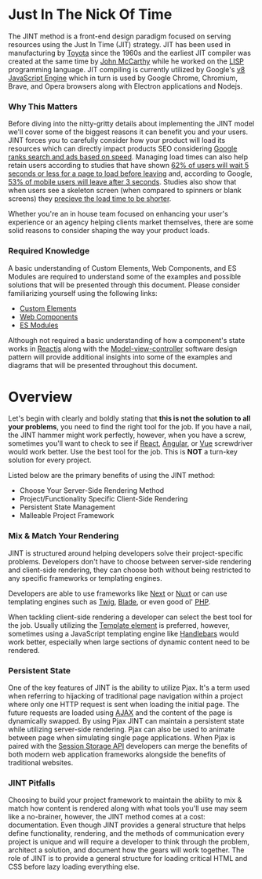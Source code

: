 # Just In The Nick Of Time

The JINT method is a front-end design paradigm focused on serving resources using the Just In Time (JIT) strategy. JIT has been used in manufacturing by [Toyota](https://en.wikipedia.org/wiki/Just-in-time_manufacturing) since the 1960s and the earliest JIT compiler was created at the same time by [John McCarthy](https://en.wikipedia.org/wiki/Just-in-time_compilation) while he worked on the [LISP](https://en.wikipedia.org/wiki/Lisp_(programming_language)) programming language. JIT compiling is currently utilized by Google's [v8 JavaScript Engine](https://en.wikipedia.org/wiki/V8_(JavaScript_engine)) which in turn is used by Google Chrome, Chromium, Brave, and Opera browsers along with Electron applications and Nodejs.

### Why This Matters

Before diving into the nitty-gritty details about implementing the JINT model we'll cover some of the biggest reasons it can benefit you and your users. JINT forces you to carefully consider how your product will load its resources which can directly impact products SEO considering [Google ranks search and ads based on speed](https://developers.google.com/web/updates/2018/07/search-ads-speed). Managing load times can also help retain users according to studies that have shown [62% of users will wait 5 seconds or less for a page to load before leaving](https://www.imperva.com/blog/ecommerce-study/) and, according to Google, [53% of mobile users will leave after 3 seconds](https://www.thinkwithgoogle.com/marketing-resources/data-measurement/mobile-page-speed-new-industry-benchmarks/). Studies also show that when users see a skeleton screen (when compared to spinners or blank screens) they [precieve the load time to be shorter](https://uxdesign.cc/what-you-should-know-about-skeleton-screens-a820c45a571a).

Whether you're an in house team focused on enhancing your user's experience or an agency helping clients market themselves, there are some solid reasons to consider shaping the way your product loads.

### Required Knowledge

A basic understanding of Custom Elements, Web Components, and ES Modules are required to understand some of the examples and possible solutions that will be presented through this document. Please consider familiarizing yourself using the following links:

- [Custom Elements](https://html.spec.whatwg.org/multipage/custom-elements.html)
- [Web Components](https://developer.mozilla.org/en-US/docs/Web/Web_Components)
- [ES Modules](https://v8.dev/features/modules)

Although not required a basic understanding of how a component's state works in [Reactjs](https://reactjs.org/docs/state-and-lifecycle.html) along with the [Model-view-controller](https://en.wikipedia.org/wiki/Model%E2%80%93view%E2%80%93controller) software design pattern will provide additional insights into some of the examples and diagrams that will be presented throughout this document.

# Overview

Let's begin with clearly and boldly stating that **this is not the solution to all your problems**, you need to find the right tool for the job. If you have a nail, the JINT hammer might work perfectly, however, when you have a screw, sometimes you'll want to check to see if [React](https://reactjs.org/), [Angular](https://angular.io/), or [Vue](https://vuejs.org/) screwdriver would work better. Use the best tool for the job. This is **NOT** a turn-key solution for every project.

Listed below are the primary benefits of using the JINT method:

- Choose Your Server-Side Rendering Method
- Project/Functionality Specific Client-Side Rendering
- Persistent State Management
- Malleable Project Framework

### Mix & Match Your Rendering

JINT is structured around helping developers solve their project-specific problems. Developers don't have to choose between server-side rendering and client-side rendering, they can choose both without being restricted to any specific frameworks or templating engines.

Developers are able to use frameworks like [Next](https://nextjs.org/) or [Nuxt](https://nuxtjs.org/) or can use templating engines such as [Twig](https://twig.symfony.com/), [Blade](https://laravel.com/docs/5.8/blade), or even good ol' [PHP](https://www.php.net/).

When tackling client-side rendering a developer can select the best tool for the job. Usually utilizing the [Template element](https://developer.mozilla.org/en-US/docs/Web/HTML/Element/template) is preferred, however, sometimes using a JavaScript templating engine like [Handlebars](https://handlebarsjs.com/) would work better, especially when large sections of dynamic content need to be rendered.

### Persistent State

One of the key features of JINT is the ability to utilize Pjax. It's a term used when referring to hijacking of traditional page navigation within a project where only one HTTP request is sent when loading the initial page. The future requests are loaded using [AJAX](https://en.wikipedia.org/wiki/Ajax_(programming)) and the content of the page is dynamically swapped. By using Pjax JINT can maintain a persistent state while utilizing server-side rendering. Pjax can also be used to animate between page when simulating single page applications. When Pjax is paired with the [Session Storage API](https://developer.mozilla.org/en-US/docs/Web/API/Window/sessionStorage) developers can merge the benefits of both modern web application frameworks alongside the benefits of traditional websites.

### JINT Pitfalls

Choosing to build your project framework to maintain the ability to mix & match how content is rendered along with what tools you'll use may seem like a no-brainer, however, the JINT method comes at a cost: documentation. Even though JINT provides a general structure that helps define functionality, rendering, and the methods of communication every project is unique and will require a developer to think through the problem, architect a solution, and document how the gears will work together. The role of JINT is to provide a general structure for loading critical HTML and CSS before lazy loading everything else.
